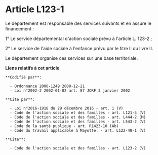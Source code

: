 # Article L123-1

Le département est responsable des services suivants et en assure le financement :

1° Le service départemental d'action sociale prévu à l'article L. 123-2 ;

2° Le service de l'aide sociale à l'enfance prévu par le titre II du livre II.

Le département organise ces services sur une base territoriale.

**Liens relatifs à cet article**

	**Codifié par**:

	  - Ordonnance 2000-1249 2000-12-21
	  - Loi n°2002-2 2002-01-02 art. 87 JORF 3 janvier 2002

	**Cité par**:

	  - Loi n°2016-1918 du 29 décembre 2016 - art. 1 (V)
	  - Code de l'action sociale et des familles - art. L121-5 (V)
	  - Code de l'action sociale et des familles - art. L444-2 (M)
	  - Code de l'action sociale et des familles - art. L543-2 (V)
	  - Code de la santé publique - art. R1423-10 (Ab)
	  - Code du travail applicable à Mayotte. - art. L122-48-1 (V)

	**Cite**:

	  - Code de l'action sociale et des familles - art. L123-2 (V)
